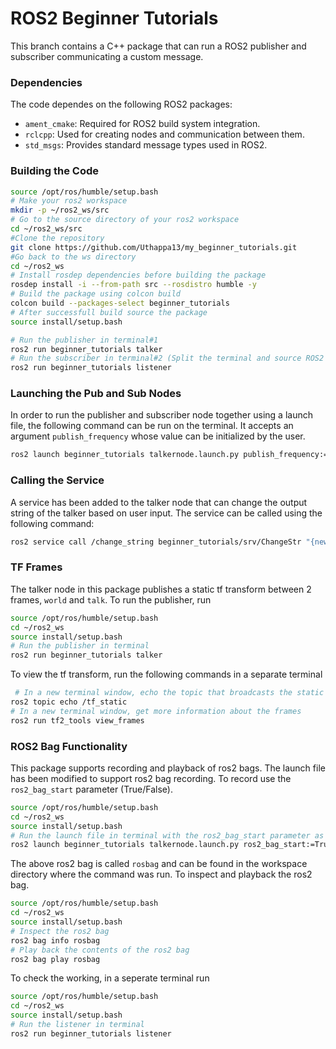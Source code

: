 # ROS2 Beginner Tutorials

This branch contains a C++ package that can run a ROS2 publisher and subscriber communicating a custom message.

### Dependencies
The code dependes on the following ROS2 packages:  
 - `ament_cmake`: Required for ROS2 build system integration.
 - `rclcpp`: Used for creating nodes and communication between them.
 - `std_msgs`: Provides standard message types used in ROS2.

### Building the Code

```bash
source /opt/ros/humble/setup.bash
# Make your ros2 workspace
mkdir -p ~/ros2_ws/src
# Go to the source directory of your ros2 workspace
cd ~/ros2_ws/src
#Clone the repository
git clone https://github.com/Uthappa13/my_beginner_tutorials.git
#Go back to the ws directory
cd ~/ros2_ws
# Install rosdep dependencies before building the package
rosdep install -i --from-path src --rosdistro humble -y
# Build the package using colcon build
colcon build --packages-select beginner_tutorials
# After successfull build source the package
source install/setup.bash

# Run the publisher in terminal#1
ros2 run beginner_tutorials talker
# Run the subscriber in terminal#2 (Split the terminal and source ROS2 and the workspace setup.bash)
ros2 run beginner_tutorials listener 
```

### Launching the Pub and Sub Nodes

In order to run the publisher and subscriber node together using a launch file, the following command can be run on the terminal. It accepts an argument `publish_frequency` whose value can be initialized by the user.

```bash
ros2 launch beginner_tutorials talkernode.launch.py publish_frequency:=1000
```

### Calling the Service

A service has been added to the talker node that can change the output string of the talker based on user input. The service can be called using the following command:

```bash
ros2 service call /change_string beginner_tutorials/srv/ChangeStr "{new_string: My Custom Input}"
```

### TF Frames

The talker node in this package publishes a static tf transform between 2 frames, `world` and `talk`. To run the publisher, run
```bash
source /opt/ros/humble/setup.bash
cd ~/ros2_ws
source install/setup.bash
# Run the publisher in terminal
ros2 run beginner_tutorials talker
```
To view the tf transform, run the following commands in a separate terminal
```bash
 # In a new terminal window, echo the topic that broadcasts the static frame:
ros2 topic echo /tf_static
# In a new terminal window, get more information about the frames
ros2 run tf2_tools view_frames
```

### ROS2 Bag Functionality

This package supports recording and playback of ros2 bags. The launch file has been modified to support ros2 bag recording. To record use the `ros2_bag_start` parameter (True/False).

```bash
source /opt/ros/humble/setup.bash
cd ~/ros2_ws
source install/setup.bash
# Run the launch file in terminal with the ros2_bag_start parameter as true
ros2 launch beginner_tutorials talkernode.launch.py ros2_bag_start:=True
```
The above ros2 bag is called `rosbag` and can be found in the workspace directory where the command was run.
To inspect and playback the ros2 bag.
```bash
source /opt/ros/humble/setup.bash
cd ~/ros2_ws
source install/setup.bash
# Inspect the ros2 bag
ros2 bag info rosbag
# Play back the contents of the ros2 bag
ros2 bag play rosbag
```
To check the working, in a seperate terminal run
```bash
source /opt/ros/humble/setup.bash
cd ~/ros2_ws
source install/setup.bash
# Run the listener in terminal
ros2 run beginner_tutorials listener


